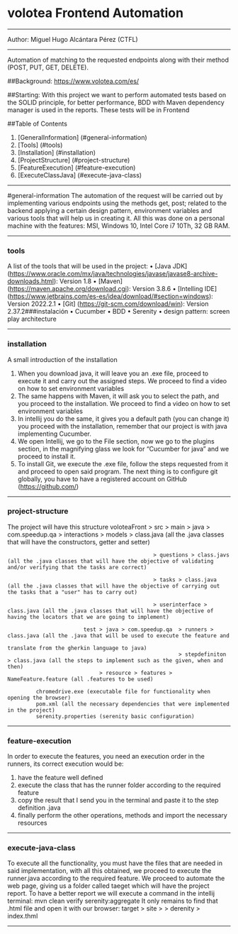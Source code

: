 # volotea Frontend Automation
***
Author: Miguel Hugo Alcántara Pérez (CTFL)
***
Automation of matching to the requested endpoints along with their method (POST, PUT, GET, DELETE).

##Background: https://www.volotea.com/es/

##Starting:
With this project we want to perform automated tests based on the SOLID principle, for better performance, BDD with Maven dependency manager is used in the reports. These tests will be in Frontend

##Table of Contents
1.	[GeneralInformation] (#general-information)
2.	[Tools] (#tools)
3.	[Installation] (#installation)
4.	[ProjectStructure] (#project-structure)
5.	[FeatureExecution] (#feature-execution)
6.	[ExecuteClassJava] (#execute-java-class)
***
#general-information
The automation of the request will be carried out by implementing various endpoints using the methods get, post; related to the backend applying a certain design pattern, environment variables and various tools that will help us in creating it. All this was done on a personal machine with the features: MSI, Windows 10, Intel Core i7 10Th, 32 GB RAM.
***
### tools
A list of the tools that will be used in the project:
•	[Java JDK] (https://www.oracle.com/mx/java/technologies/javase/javase8-archive-downloads.html): Version 1.8
•	[Maven] (https://maven.apache.org/download.cgi): Version 3.8.6
•	[Intelling IDE] (https://www.jetbrains.com/es-es/idea/download/#section=windows): Version 2022.2.1
•	[Git] (https://git-scm.com/download/win): Version 2.37.2###instalación
•	Cucumber
•	BDD
•	Serenity
•	design pattern: screen play architecture
***
### installation
A small introduction of the installation
1.	When you download java, it will leave you an .exe file, proceed to execute it and carry out the assigned steps. We proceed to find a video on how to set environment variables
2.	The same happens with Maven, it will ask you to select the path, and you proceed to the installation. We proceed to find a video on how to set environment variables
3.	In intellij you do the same, it gives you a default path (you can change it) you proceed with the installation, remember that our project is with java implementing Cucumber.
4.	We open Intellij, we go to the File section, now we go to the plugins section, in the magnifying glass we look for “Cucumber for java” and we proceed to install it.
5.	To install Git, we execute the .exe file, follow the steps requested from it and proceed to open said program. The next thing is to configure git globally, you have to have a registered account on GitHub (https://github.com/)
***
### project-structure
The project will have this structure
voloteaFront > src > main > java > com.speedup.qa > interactions
					                              > models > class.java (all the .java classes that will have the constructors, getter and setter)

                                                  > questions > class.javs (all the .java classes that will have the objective of validating and/or verifying that the tasks are correct)

                                                  > tasks > class.java (all the .java classes that will have the objective of carrying out the tasks that a "user" has to carry out)

                                                  > userinterface > class.java (all the .java classes that will have the objective of having the locators that we are going to implement)

		                    test > java > com.speedup.qa  > runners > class.java (all the .java that will be used to execute the feature and 
                                                                      translate from the gherkin language to java)
                                                          > stepdefiniton > class.java (all the steps to implement such as the given, when and then)
                                 > resource > features > NameFeature.feature (all .features to be used)
                                                        
             chromedrive.exe (executable file for functionality when opening the browser)
             pom.xml (all the necessary dependencies that were implemented in the project)
             serenity.properties (serenity basic configuration)
***
### feature-execution
In order to execute the features, you need an execution order in the runners, its correct execution would be:
1. have the feature well defined
2. execute the class that has the runner folder according to the required feature
3. copy the result that I send you in the terminal and paste it to the step definition .java
4. finally perform the other operations, methods and import the necessary resources
***
### execute-java-class
To execute all the functionality, you must have the files that are needed in said implementation, with all this obtained, we proceed to execute the runner.java according to the required feature. We proceed to automate the web page, giving us a folder called taeget which will have the project report. To have a better report we will execute a command in the intellij terminal: mvn clean verify serenity:aggregate
It only remains to find that .html file and open it with our browser: target > site > > derenity > index.thml
***